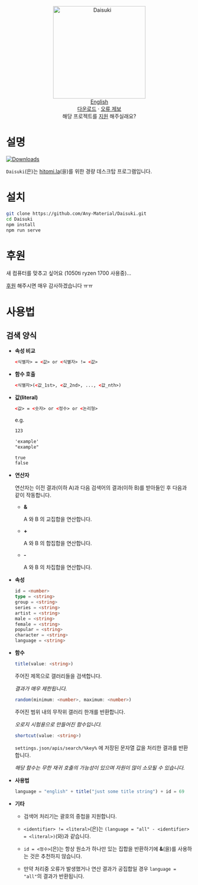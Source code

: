 <div align="center">
	<img width="250px" src="https://github.com/Any-Material/Daisuki/blob/master/docs/images/icon.png?raw=true" align="center" alt="Daisuki"/>
</div>
<div align="center">
	<a href="https://github.com/Any-Material/Daisuki/blob/master/README.md">English</a>
</div>
<div align="center">
	<a href="https://github.com/Any-Material/Daisuki/releases">다운로드</a>
	·
	<a href="https://github.com/Any-Material/Daisuki/issues/new">오류 제보</a>
</div>
<div align="center">
	해당 프로젝트를 <a href="https://www.buymeacoffee.com/Sombian">지원</a> 해주실래요?
</div>

# 설명

[![Downloads](https://img.shields.io/github/downloads/Any-Material/Aishite/total.svg)](https://github.com/Any-Material/Aishite/releases)

`Daisuki`(은)는 [hitomi.la](https://hitomi.la)(을)를 위한 경량 데스크탑 프로그램입니다.

# 설치

```bash
git clone https://github.com/Any-Material/Daisuki.git
cd Daisuki
npm install
npm run serve
```

# 후원

새 컴퓨터를 맞추고 싶어요 (1050ti ryzen 1700 사용중)...

[후원](https://www.buymeacoffee.com/Sombian) 해주시면 매우 감사하겠습니다 ㅠㅠ

# 사용법

## 검색 양식

- **속성 비교**

	```html
	<식별자> = <값> or <식별자> != <값>
	```

- **함수 호출**

	```html
	<식별자>(<값_1st>, <값_2nd>, ..., <값_nth>)
	```

- **값(literal)**

	```html
	<값> = <숫자> or <정수> or <논리형>
	```

	e.g.

	```html
	123

	'example'
	"example"

	true
	false
	```

- **연산자**

	연산자는 이전 결과(이하 A)과 다음 검색어의 결과(이하 B)를 받아들인 후 다음과 같이 작동합니다.

	- **&**

		A 와 B 의 교집합을 연산합니다.

	- **+**

		A 와 B 의 합집합을 연산합니다.

	- **-**

		A 와 B 의 차집합을 연산합니다.

- **속성**

	```ts
	id = <number>
	type = <string>
	group = <string>
	series = <string>
	artist = <string>
	male = <string>
	female = <string>
	popular = <string>
	character = <string>
	language = <string>
	```

- **함수**

	```ts
	title(value: <string>)
	```

	주어진 제목으로 갤러리들을 검색합니다.

	*결과가 매우 제한됩니다.*

	```ts
	random(minimum: <number>, maximum: <number>)
	```

	주어진 범위 내의 무작위 갤러리 한개를 반환합니다.

	*오로지 시험용으로 만들어진 함수입니다.*

	```ts
	shortcut(value: <string>)
	```

	`settings.json/apis/search/%key%` 에 저장된 문자열 값을 처리한 결과를 반환합니다.

	*해당 함수는 무한 재귀 호출의 가능성이 있으며 자원이 많이 소모될 수 있습니다.*

- **사용법**

	```ts
	language = "english" + title("just some title string") + id = 69
	```

- **기타**

	+ 검색어 처리기는 괄호의 중첩을 지원합니다.

	+ `<identifier> != <literal>`(은)는 `(language = "all" - <identifier> = <literal>)`(와)과 같습니다.

	+ `id = <정수>`(은)는 항상 원소가 하나만 있는 집합을 반환하기에 **&**(을)를 사용하는 것은 추천하지 않습니다.

	+ 만약 처리중 오류가 발생했거나 연산 결과가 공집합일 경우 `language = "all"`의 결과가 반환됩니다.
